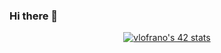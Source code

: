 ### Hi there 👋

<!--
**vitolofrano/vitolofrano** is a ✨ _special_ ✨ repository because its `README.md` (this file) appears on your GitHub profile.

Here are some ideas to get you started:

- 🔭 I’m currently working on ...
- 🌱 I’m currently learning ...
- 👯 I’m looking to collaborate on ...
- 🤔 I’m looking for help with ...
- 💬 Ask me about ...
- 📫 How to reach me: ...
- 😄 Pronouns: ...
- ⚡ Fun fact: ...
-->


<center><a href="https://github.com/oakoudad/badge42"><img src="https://badge.mediaplus.ma/colorfulwaves/vlofrano?1337Badge=off&UM6P=off" alt="vlofrano's 42 stats" /></a></center>
